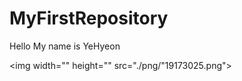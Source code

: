 # MyFirstRepository

Hello My name is YeHyeon

<img width="" height="" src="./png/"19173025.png"></img>
